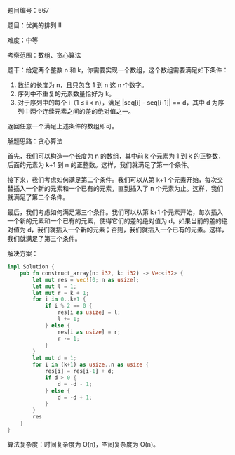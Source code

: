 题目编号：667

题目：优美的排列 II

难度：中等

考察范围：数组、贪心算法

题干：给定两个整数 n 和 k，你需要实现一个数组，这个数组需要满足如下条件：

1. 数组的长度为 n，且只包含 1 到 n 这 n 个数字。
2. 序列中不重复的元素数量恰好为 k。
3. 对于序列中的每个 i（1 ≤ i < n），满足 |seq[i] - seq[i-1]| == d，其中 d 为序列中两个连续元素之间的差的绝对值之一。

返回任意一个满足上述条件的数组即可。

解题思路：贪心算法

首先，我们可以构造一个长度为 n 的数组，其中前 k 个元素为 1 到 k 的正整数，后面的元素为 k+1 到 n 的正整数。这样，我们就满足了第一个条件。

接下来，我们考虑如何满足第二个条件。我们可以从第 k+1 个元素开始，每次交替插入一个新的元素和一个已有的元素，直到插入了 n 个元素为止。这样，我们就满足了第二个条件。

最后，我们考虑如何满足第三个条件。我们可以从第 k+1 个元素开始，每次插入一个新的元素和一个已有的元素，使得它们的差的绝对值为 d。如果当前的差的绝对值为 d，我们就插入一个新的元素；否则，我们就插入一个已有的元素。这样，我们就满足了第三个条件。

解决方案：

```rust
impl Solution {
    pub fn construct_array(n: i32, k: i32) -> Vec<i32> {
        let mut res = vec![0; n as usize];
        let mut l = 1;
        let mut r = k + 1;
        for i in 0..k+1 {
            if i % 2 == 0 {
                res[i as usize] = l;
                l += 1;
            } else {
                res[i as usize] = r;
                r -= 1;
            }
        }
        let mut d = 1;
        for i in (k+1) as usize..n as usize {
            res[i] = res[i-1] + d;
            if d > 0 {
                d = -d - 1;
            } else {
                d = -d + 1;
            }
        }
        res
    }
}
```

算法复杂度：时间复杂度为 O(n)，空间复杂度为 O(n)。
